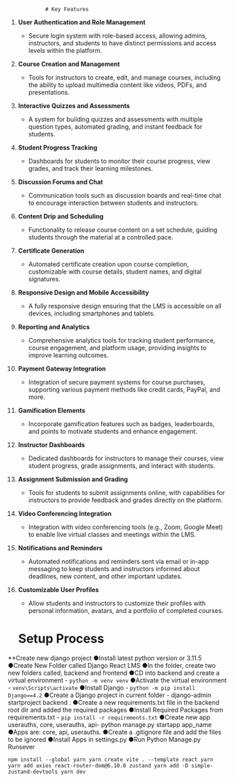 				# Key Features			

1. **User Authentication and Role Management**

   - Secure login system with role-based access, allowing admins, instructors, and students to have distinct permissions and access levels within the platform.

2. **Course Creation and Management**

   - Tools for instructors to create, edit, and manage courses, including the ability to upload multimedia content like videos, PDFs, and presentations.

3. **Interactive Quizzes and Assessments**

   - A system for building quizzes and assessments with multiple question types, automated grading, and instant feedback for students.

4. **Student Progress Tracking**

   - Dashboards for students to monitor their course progress, view grades, and track their learning milestones.

5. **Discussion Forums and Chat**

   - Communication tools such as discussion boards and real-time chat to encourage interaction between students and instructors.

6. **Content Drip and Scheduling**

   - Functionality to release course content on a set schedule, guiding students through the material at a controlled pace.

7. **Certificate Generation**

   - Automated certificate creation upon course completion, customizable with course details, student names, and digital signatures.

8. **Responsive Design and Mobile Accessibility**

   - A fully responsive design ensuring that the LMS is accessible on all devices, including smartphones and tablets.

9. **Reporting and Analytics**

   - Comprehensive analytics tools for tracking student performance, course engagement, and platform usage, providing insights to improve learning outcomes.

10. **Payment Gateway Integration**

    - Integration of secure payment systems for course purchases, supporting various payment methods like credit cards, PayPal, and more.

11. **Gamification Elements**

    - Incorporate gamification features such as badges, leaderboards, and points to motivate students and enhance engagement.

12. **Instructor Dashboards**

    - Dedicated dashboards for instructors to manage their courses, view student progress, grade assignments, and interact with students.

13. **Assignment Submission and Grading**

    - Tools for students to submit assignments online, with capabilities for instructors to provide feedback and grades directly on the platform.

14. **Video Conferencing Integration**

    - Integration with video conferencing tools (e.g., Zoom, Google Meet) to enable live virtual classes and meetings within the LMS.

15. **Notifications and Reminders**

    - Automated notifications and reminders sent via email or in-app messaging to keep students and instructors informed about deadlines, new content, and other important updates.

16. **Customizable User Profiles**

    - Allow students and instructors to customize their profiles with personal information, avatars, and a portfolio of completed courses. 
				

    # Setup Process
**Create new django project
●Install latest python version or 3.11.5
●Create New Folder called Django React LMS
●In the folder, create two new folders called, backend and frontend
●CD into backend and create a virtual environment - ``python -m venv venv``
●Activate the virtual environment - ``venv\Scripts\activate``
●Install Django - ``python -m pip install Django==4.2``
●Create a Django project in current folder - django-admin startproject backend .
●Create a new requirements.txt file in the backend root dir and added the required packages
●Install Required Packages from requirements.txt  - ``pip install -r requirements.txt``
●Create new app userauths, core, userauths, api- python manage.py startapp app_name 
●Apps are: core, api, userauths.
●Create a .gitignore file and add the files to be ignored 
●Install Apps in settings.py
●Run Python Manage.py Runsever

``npm install --global yarn
yarn create vite . --template react
yarn
yarn add axios react-router-dom@6.10.0 zustand
yarn add -D simple-zustand-devtools
yarn dev``

			


